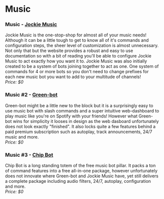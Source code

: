 # Music

### Music - [Jockie Music](https://www.jockiemusic.com/)

Jockie Music is the one-stop-shop for almost all of your music needs! Although it can be a little tough to get to know all of it's commands and configuration steps, the sheer level of customization is almost unnecessary. Not only that but the website provides a robust and easy to use documentation so with a bit of reading you'll be able to configure Jockie Music to act exactly how you want it to. Jockie Music was also initially created to be a system of bots joining together to act as one. One system of commands for 4 or more bots so you don't need to change prefixes for each new music bot you want to add to your multitude of channels!\
_Price: $0_

### Music #2 - [Green-bot](https://green-bot.app/)

Green-bot might be a little new to the block but it is a surprisingly easy to use music bot with slash commands and a super intuitive web-dashboard to play music like you're on Spotify with your friends! However what Green-bot wins for simplicity it looses in design as the web dasboard unfortunately does not look exactly "finished". It also locks quite a few features behind a paid premium subscription such as autoplay, track announcements, 24/7 music and more.\
_Price: $0_

### Music #3 - [Chip Bot](https://chipbot.gg/home)

Chip Bot is a long standing totem of the free music bot pillar. It packs a ton of command features into a free all-in-one package, however unfortunately does not innovate where Green-bot and Jockie Music have, yet still delivers a complete package including audio filters, 24/7, autoplay, configuration and more.\
_Price: $0_
